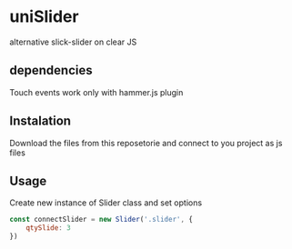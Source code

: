 # uniSlider
alternative slick-slider on clear JS

## dependencies
Touch events work only with hammer.js plugin 

## Instalation 
Download the files from this reposetorie and connect to you project as js files

## Usage

Create new instance of Slider class and set options

```javascript
const connectSlider = new Slider('.slider', {
    qtySlide: 3
})
```
